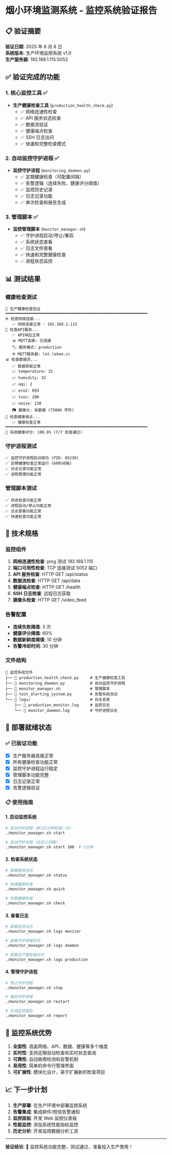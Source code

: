 # 烟小环境监测系统 - 监控系统验证报告

## 📋 验证摘要

**验证日期**: 2025 年 6 月 8 日  
**系统版本**: 生产环境监控系统 v1.0  
**生产服务器**: 192.168.1.115:5052

## ✅ 验证完成的功能

### 1. 核心监控工具 ✅

- **生产健康检查工具** (`production_health_check.py`)
  - ✅ 网络连通性检查
  - ✅ API 服务状态检查
  - ✅ 数据流验证
  - ✅ 健康端点检查
  - ✅ SSH 日志访问
  - ✅ 快速和完整检查模式

### 2. 自动监控守护进程 ✅

- **监控守护进程** (`monitoring_daemon.py`)
  - ✅ 定期健康检查（可配置间隔）
  - ✅ 告警逻辑（连续失败、健康评分阈值）
  - ✅ 监控历史记录
  - ✅ 日志记录功能
  - ✅ 单次检查和报告生成

### 3. 管理脚本 ✅

- **监控管理脚本** (`monitor_manager.sh`)
  - ✅ 守护进程启动/停止/重启
  - ✅ 系统状态查看
  - ✅ 日志文件查看
  - ✅ 快速和完整健康检查
  - ✅ 进程状态监控

## 📊 测试结果

### 健康检查测试

```
🚀 生产健康检查验证
━━━━━━━━━━━━━━━━━━━━━━━━━━━━━━━━━━━━━━━━━━━━━━━━━━━━━━━━━━━━━━
🌐 检查网络连接...
   ✅ 网络连接正常 - 192.168.1.115
📡 检查API服务...
   ✅ API响应正常
   📊 MQTT连接: 已连接
   🏷️ 服务模式: production
   🌐 MQTT服务器: lot.lekee.cc
📊 检查数据流...
   ✅ 数据获取正常
   📈 temperature: 32
   📈 humidity: 32
   📈 aqi: 2
   📈 eco2: 693
   📈 tvoc: 200
   📈 noise: 130
   📷 摄像头: 有数据 (75006 字符)
🏥 检查健康端点...
   ✅ 健康检查正常
━━━━━━━━━━━━━━━━━━━━━━━━━━━━━━━━━━━━━━━━━━━━━━━━━━━━━━━━━━━━━━
🎯 系统健康评分: 100.0% (7/7 检查通过)
```

### 守护进程测试

```
✅ 监控守护进程启动成功 (PID: 85230)
✅ 定期健康检查正常运行 (60秒间隔)
✅ 日志记录功能正常
✅ 进程管理功能正常
```

### 管理脚本测试

```
✅ 状态检查功能正常
✅ 进程启动/停止功能正常
✅ 日志查看功能正常
✅ 快速检查功能正常
```

## 🔧 技术规格

### 监控组件

1. **网络连通性检查**: ping 测试 192.168.1.115
2. **端口可用性检查**: TCP 连接测试 5052 端口
3. **API 服务检查**: HTTP GET /api/status
4. **数据流检查**: HTTP GET /api/data
5. **健康端点检查**: HTTP GET /health
6. **SSH 日志检查**: 远程日志获取
7. **摄像头检查**: HTTP GET /video_feed

### 告警配置

- **连续失败阈值**: 3 次
- **健康评分阈值**: 60%
- **数据新鲜度阈值**: 10 分钟
- **告警冷却时间**: 30 分钟

### 文件结构

```
📁 监控系统文件
├── 📄 production_health_check.py     # 生产健康检查工具
├── 📄 monitoring_daemon.py           # 自动监控守护进程
├── 📄 monitor_manager.sh             # 管理脚本
├── 📄 test_alerting_system.py        # 告警系统测试
└── 📁 logs/                          # 日志目录
    ├── 📄 production_monitor.log     # 监控日志
    └── 📄 monitor_daemon.log         # 守护进程日志
```

## 🚀 部署就绪状态

### ✅ 已验证功能

- [x] 生产服务器连接正常
- [x] 所有健康检查功能正常
- [x] 监控守护进程运行稳定
- [x] 管理脚本功能完整
- [x] 日志记录正常
- [x] 告警逻辑验证

### 📋 使用指南

#### 1. 启动监控系统

```bash
# 启动守护进程（默认5分钟检查一次）
./monitor_manager.sh start

# 启动守护进程（自定义间隔）
./monitor_manager.sh start 180  # 3分钟
```

#### 2. 检查系统状态

```bash
# 查看整体状态
./monitor_manager.sh status

# 快速健康检查
./monitor_manager.sh quick

# 完整健康检查
./monitor_manager.sh check
```

#### 3. 查看日志

```bash
# 查看监控日志
./monitor_manager.sh logs monitor

# 查看守护进程日志
./monitor_manager.sh logs daemon

# 查看生产服务器日志
./monitor_manager.sh logs production
```

#### 4. 管理守护进程

```bash
# 停止守护进程
./monitor_manager.sh stop

# 重启守护进程
./monitor_manager.sh restart

# 生成监控报告
./monitor_manager.sh report
```

## 🎯 监控系统优势

1. **全面性**: 涵盖网络、API、数据、健康等多个维度
2. **实时性**: 支持定期自动检查和实时状态查询
3. **可靠性**: 自动故障检测和告警机制
4. **易用性**: 简单的命令行管理界面
5. **可扩展性**: 模块化设计，易于扩展新的检查项目

## 📈 下一步计划

1. **生产部署**: 在生产环境中部署监控系统
2. **告警集成**: 集成邮件/短信告警通知
3. **监控面板**: 开发 Web 监控仪表板
4. **性能监控**: 添加系统性能指标监控
5. **历史分析**: 开发监控数据分析工具

---

**验证结论**: 🎉 监控系统功能完整，测试通过，准备投入生产使用！
